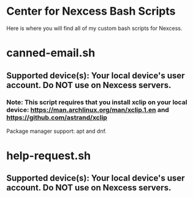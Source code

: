 # Center for Nexcess Bash Scripts
Here is where you will find all of my custom bash scripts for Nexcess.

# canned-email.sh
## Supported device(s): Your local device's user account. Do NOT use on Nexcess servers.
### Note: This script requires that you install xclip on your local device: https://man.archlinux.org/man/xclip.1.en and https://github.com/astrand/xclip
Package manager support: apt and dnf.

# help-request.sh
## Supported device(s): Your local device's user account. Do NOT use on Nexcess servers.
